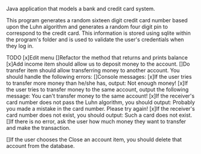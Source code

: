 Java application that models a bank and credit card system. 

This program generates a random sixteen digit credit card number based upon the Luhn algorithm and generates
a random four digit pin to correspond to the credit card. This information is stored using sqlite within
the program's folder and is used to validate the user's credentials when they log in.

TODO
[x]Edit menu
[]Refactor the method that returns and prints balance
[x]Add income item should allow us to deposit money to the account.
[]Do transfer item should allow transferring money to another account. You should handle the following errors:
    []Console messages: 
    [x]If the user tries to transfer more money than he/she has, output: Not enough money!
    [x]If the user tries to transfer money to the same account, output the following message: You can't transfer money to the same account!
    [x]If the receiver's card number does not pass the Luhn algorithm, you should output: Probably you made a mistake in the card number. Please try again!
    [x]If the receiver's card number does not exist, you should output: Such a card does not exist.
    []If there is no error, ask the user how much money they want to transfer and make the transaction.

[]If the user chooses the Close an account item, you should delete that account from the database.
